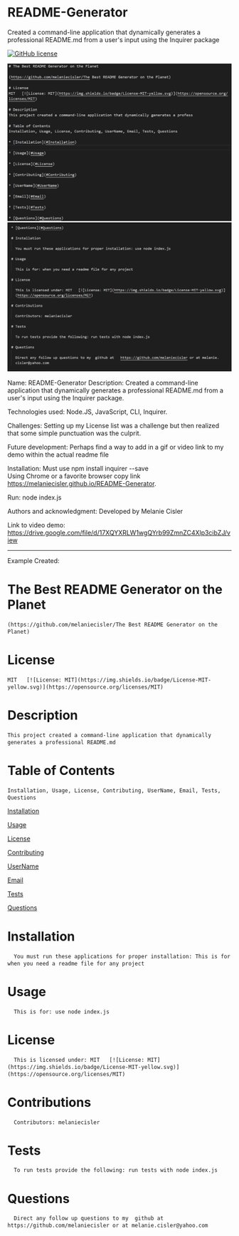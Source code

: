 # README-Generator
Created a command-line application that dynamically generates a professional README.md from a user's input using the Inquirer package

[![GitHub license](https://img.shields.io/badge/license-MIT-blue.svg)](https://github.com/melaniecisler/README-Generator)

![](readme1.PNG)
![](readme2.PNG)

Name: README-Generator
Description: Created a command-line application that dynamically generates a professional README.md from a user's input using the Inquirer package.

Technologies used: Node.JS, JavaScript, CLI, Inquirer. 

Challenges:  Setting up my License list was a challenge but then realized that some simple punctuation was the culprit.  


Future development: Perhaps find a way to add in a gif or video link to my demo within the actual readme file 


Installation: Must use npm install inquirer --save             
  Using Chrome or a favorite browser copy link https://melaniecisler.github.io/README-Generator.  

Run: node index.js

Authors and acknowledgment: Developed by Melanie Cisler

Link to video demo:  https://drive.google.com/file/d/17XQYXRLW1wgQYrb99ZmnZC4Xlp3cibZJ/view  


****************************************************************

Example Created:

# The Best README Generator on the Planet
    
    (https://github.com/melaniecisler/The Best README Generator on the Planet)

   # License
    MIT   [![License: MIT](https://img.shields.io/badge/License-MIT-yellow.svg)](https://opensource.org/licenses/MIT)

   # Description
    This project created a command-line application that dynamically generates a professional README.md
    
   # Table of Contents
    Installation, Usage, License, Contributing, UserName, Email, Tests, Questions

   [Installation](#installation)

   [Usage](#usage)

   [License](#license)

   [Contributing](#contributing)

   [UserName](#userName)

   [Email](#email)

   [Tests](#tests)

   [Questions](#questions)

   # Installation

      You must run these applications for proper installation: This is for when you need a readme file for any project

   # Usage

      This is for: use node index.js

   # License

      This is licensed under: MIT   [![License: MIT](https://img.shields.io/badge/License-MIT-yellow.svg)](https://opensource.org/licenses/MIT)

   # Contributions

      Contributors: melaniecisler

   # Tests

      To run tests provide the following: run tests with node index.js
 
   # Questions

      Direct any follow up questions to my  github at   https://github.com/melaniecisler or at melanie.cisler@yahoo.com 
    
